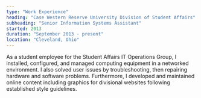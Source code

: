 ```yaml
---
type: "Work Experience"
heading: "Case Western Reserve University Division of Student Affairs"
subheading: "Senior Information Systems Assistant"
started: 2013
duration: "September 2013 - present"
location: "Cleveland, Ohio"
---
```


As a student employee for the Student Affairs IT Operations Group, I installed, configured, and managed computing equipment in a networked environment. I also solved user issues by troubleshooting, then repairing hardware and software problems. Furthermore, I developed and maintained online content including graphics for divisional websites following established style guidelines.